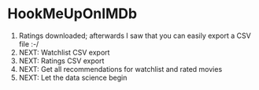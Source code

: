 # HookMeUpOnIMDb

1. Ratings downloaded; afterwards I saw that you can easily export a CSV file :-/
2. NEXT: Watchlist CSV export
3. NEXT: Ratings CSV export
4. NEXT: Get all recommendations for watchlist and rated movies
5. NEXT: Let the data science begin
